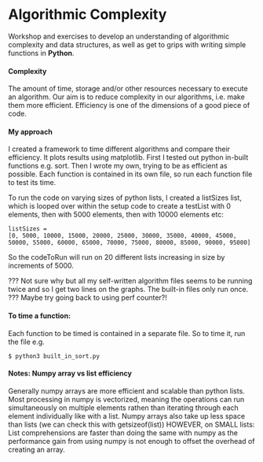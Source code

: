 # Algorithmic Complexity

Workshop and exercises to develop an understanding of algorithmic complexity and data structures, as well as get to grips with writing simple functions in **Python**.

#### Complexity

The amount of time, storage and/or other resources necessary to execute an algorithm. Our aim is to reduce complexity in our algorithms, i.e. make them more efficient. Efficiency is one of the dimensions of a good piece of code.

#### My approach

I created a framework to time different algorithms and compare their efficiency. It plots results using matplotlib. First I tested out python in-built functions e.g. sort. Then I wrote my own, trying to be as efficient as possible. Each function is contained in its own file, so run each function file to test its time.

To run the code on varying sizes of python lists, I created a listSizes list, which is looped over within the setup code to create a testList with 0 elements, then with 5000 elements, then with 10000 elements etc:

```
listSizes =
[0, 5000, 10000, 15000, 20000, 25000, 30000, 35000, 40000, 45000, 50000, 55000, 60000, 65000, 70000, 75000, 80000, 85000, 90000, 95000]
```

So the codeToRun will run on 20 different lists increasing in size by increments of 5000.

??? Not sure why but all my self-written algorithm files seems to be running twice and so I get two lines on the graphs. The built-in files only run once.
??? Maybe try going back to using perf counter?!

#### To time a function:

Each function to be timed is contained in a separate file. So to time it, run the file e.g.

```
$ python3 built_in_sort.py
```

#### Notes: Numpy array vs list efficiency

Generally numpy arrays are more efficient and scalable than python lists. Most processing in numpy is vectorized, meaning the operations can run simultaneously on multiple elements rathen than iterating through each element individually like with a list. Numpy arrays also take up less space than lists (we can check this with getsizeof(list))
HOWEVER, on SMALL lists: List comprehensions are faster than doing the same with numpy as the performance gain from using numpy is not enough to offset the overhead of creating an array.
